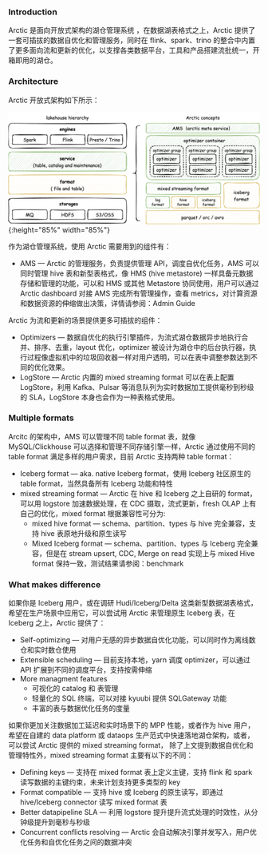 ### Introduction

Arctic 是面向开放式架构的湖仓管理系统 ，在数据湖表格式之上，Arctic 提供了一套可插拔的数据自优化和管理服务，同时在 flink、spark、trino 的整合中内置了更多面向流和更新的优化，以支撑各类数据平台，工具和产品搭建流批统一，开箱即用的湖仓。

### Architecture

Arctic 开放式架构如下所示：

![Architecture](images/introduce_Arctic.png){:height="85%" width="85%"}

作为湖仓管理系统，使用 Arctic 需要用到的组件有：

- AMS — Arctic 的管理服务，负责提供管理 API，调度自优化任务，AMS 可以同时管理 hive 表和新型表格式，像 HMS (hive metastore) 一样具备元数据存储和管理的功能，可以和 HMS 或其他 Metastore 协同使用，用户可以通过 Arctic dashboard 对接 AMS 完成所有管理操作，查看 metrics，对计算资源和数据资源的伸缩做出决策，详情请参阅：Admin Guide

Arctic 为流和更新的场景提供更多可插拔的组件：

- Optimizers — 数据自优化的执行引擎插件，为流式湖仓数据异步地执行合并、排序、去重，layout 优化，optimizer 被设计为湖仓中的后台执行器，执行过程像虚拟机中的垃圾回收器一样对用户透明，可以在表中调整参数达到不同的优化效果。
- LogStore — Arctic 内置的 mixed streaming format 可以在表上配置 LogStore，利用 Kafka、Pulsar 等消息队列为实时数据加工提供毫秒到秒级的 SLA，LogStore 本身也会作为一种表格式使用。

### Multiple formats

Arcitc 的架构中，AMS 可以管理不同 table format 表，就像 MySQL/Clickhouse 可以选择和管理不同存储引擎一样，Arctic 通过使用不同的 table format 满足多样的用户需求，目前 Arctic 支持两种 table format：

- Iceberg format — aka. native Iceberg format，使用 Iceberg 社区原生的 table format，当然具备所有 Iceberg 功能和特性
- mixed streaming format — Arctic 在 hive 和 Iceberg 之上自研的 format，可以用 logstore 加速数据处理，在 CDC 摄取，流式更新，fresh OLAP 上有自己的优化，mixed format 根据兼容性可分为:
    * mixed hive format —  schema、partition、types 与 hive 完全兼容，支持 hive 表原地升级和原生读写
    * Mixed Iceberg format — schema、partition、types 与 Iceberg 完全兼容，但是在 stream upsert, CDC, Merge on read 实现上与 mixed Hive format 保持一致，测试结果请参阅：benchmark

### What makes difference

如果你是 Iceberg 用户，或在调研 Hudi/Iceberg/Delta 这类新型数据湖表格式，希望在生产场景中应用它，可以尝试用 Arctic 来管理原生 Iceberg 表，在 Iceberg 之上，Arctic 提供了：

- Self-optimizing — 对用户无感的异步数据自优化功能，可以同时作为离线数仓和实时数仓使用
- Extensible scheduling — 目前支持本地，yarn 调度 optimizer，可以通过 API 扩展到不同的调度平台，支持按需伸缩
- More managment features
    * 可视化的 catalog 和 表管理
    * 轻量化的 SQL 终端，可以对接 kyuubi 提供 SQLGateway 功能
    * 丰富的表与数据优化任务的度量

如果你更加关注数据加工延迟和实时场景下的 MPP 性能，或者作为 hive 用户，希望在自建的 data platform 或 dataops 生产范式中快速落地湖仓架构，或者，可以尝试 Arctic 提供的 mixed streaming format， 除了上文提到数据自优化和管理特性外，mixed streaming format 主要有以下的不同：

- Defining keys — 支持在 mixed format 表上定义主键，支持 flink 和 spark 读写数据的主键约束，未来计划支持更多类型的 key
- Format compatible — 支持 hive 或 Iceberg 的原生读写，即通过 hive/Iceberg connector 读写 mixed format 表
- Better datapipeline SLA — 利用 logstore 提升提升流式处理的时效性，从分钟级提升到毫秒与秒级
- Concurrent conflicts resolving — Arctic 会自动解决引擎并发写入，用户优化任务和自优化任务之间的数据冲突
